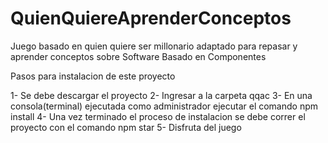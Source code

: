 # QuienQuiereAprenderConceptos
Juego basado en quien quiere ser millonario adaptado para repasar y aprender conceptos sobre Software Basado en Componentes

Pasos para instalacion de este proyecto 

1- Se debe descargar el proyecto
2- Ingresar a la carpeta qqac
3- En una consola(terminal) ejecutada como administrador ejecutar el comando npm install
4- Una vez terminado el proceso de instalacion se debe correr el proyecto con el comando npm star
5- Disfruta del juego
